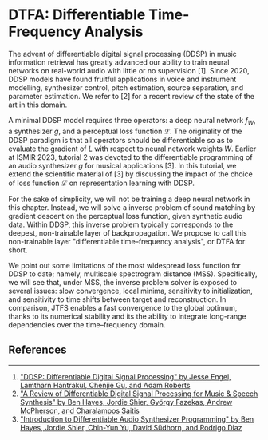 DTFA: Differentiable Time-Frequency Analysis
============================================

The advent of differentiable digital signal processing (DDSP) in music information retrieval has greatly advanced our ability to train neural networks on real-world audio with little or no supervision [1].
Since 2020, DDSP models have found fruitful applications in voice and instrument modelling, synthesizer control, pitch estimation, source separation, and parameter estimation.
We refer to [2] for a recent review of the state of the art in this domain.

A minimal DDSP model requires three operators: a deep neural network $f_W$, a synthesizer $g$, and a perceptual loss function $\mathcal{L}$.
The originality of the DDSP paradigm is that all operators should be differentiable so as to evaluate the gradient of $L$ with respect to neural network weights $W$.
Earlier at ISMIR 2023, tutorial 2 was devoted to the differentiable programming of an audio synthesizer $g$ for musical applications [3].
In this tutorial, we extend the scientific material of [3] by discussing the impact of the choice of loss function $\mathcal{L}$ on representation learning with DDSP.

For the sake of simplicity, we will not be training a deep neural network in this chapter.
Instead, we will solve a inverse problem of sound matching by gradient descent on the perceptual loss function, given synthetic audio data.
Within DDSP, this inverse problem typically corresponds to the deepest, non-trainable layer of backpropagation.
We propose to call this non-trainable layer "differentiable time–frequency analysis", or DTFA for short.

We point out some limitations of the most widespread loss function for DDSP to date; namely, multiscale spectrogram distance (MSS).
Specifically, we will see that, under MSS, the inverse problem solver is exposed to several issues: slow convergence, local minima, sensitivity to initialization, and sensitivity to time shifts between target and reconstruction.
In comparison, JTFS enables a fast convergence to the global optimum, thanks to its numerical stability and its the ability to integrate long-range dependencies over the time–frequency domain.

## References
-------------
1. ["DDSP: Differentiable Digital Signal Processing" by Jesse Engel, Lamtharn Hantrakul, Chenjie Gu, and Adam Roberts](https://arxiv.org/abs/2001.04643)
2. ["A Review of Differentiable Digital Signal Processing for Music \& Speech Synthesis" by Ben Hayes, Jordie Shier, György Fazekas, Andrew McPherson, and Charalampos Saitis](https://arxiv.org/abs/2308.15422)
3. ["Introduction to Differentiable Audio Synthesizer Programming" by Ben Hayes, Jordie Shier, Chin-Yun Yu, David Südhorn, and Rodrigo Diaz](https://ismir2023.ismir.net/tutorials/#2-introduction-to-differentiable-audio-synthesizer-programming)